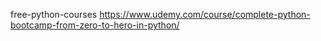 free-python-courses
https://www.udemy.com/course/complete-python-bootcamp-from-zero-to-hero-in-python/
